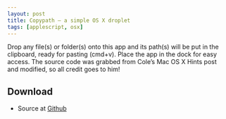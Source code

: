 ```yaml
---
layout: post
title: Copypath – a simple OS X droplet
tags: [applescript, osx]
---
```


Drop any file(s) or folder(s) onto this app and its path(s) will be put in the clipboard, ready for pasting (cmd+v). Place the app in the dock for easy access.
The source code was grabbed from Cole’s Mac OS X Hints post and modified, so all credit goes to him!

<!--more-->

## Download

- Source at [Github](https://github.com/fredrikaverpil/copypath)
